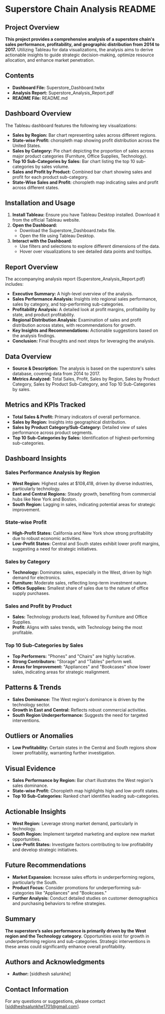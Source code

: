 # Superstore Chain Analysis README

## Project Overview

**This project provides a comprehensive analysis of a superstore chain's sales performance, profitability, and geographic distribution from 2014 to 2017.** Utilizing Tableau for data visualizations, the analysis aims to derive actionable insights to guide strategic decision-making, optimize resource allocation, and enhance market penetration.

## Contents

- **Dashboard File:** Superstore_Dashboard.twbx
- **Analysis Report:** Superstore_Analysis_Report.pdf
- **README File:** README.md

## Dashboard Overview

The Tableau dashboard features the following key visualizations:

- **Sales by Region:** Bar chart representing sales across different regions.
- **State-wise Profit:** choropleth map showing profit distribution across the United States.
- **Sales by Category:** Pie chart depicting the proportion of sales across major product categories (Furniture, Office Supplies, Technology).
- **Top 10 Sub-Categories by Sales:** Bar chart listing the top 10 sub-categories by sales volume.
- **Sales and Profit by Product:** Combined bar chart showing sales and profit for each product sub-category.
- **State-Wise Sales and Profit:** choropleth map indicating sales and profit across different states.

## Installation and Usage

1. **Install Tableau:** Ensure you have Tableau Desktop installed. Download it from the official Tableau website.
2. **Open the Dashboard:**
   - Download the Superstore_Dashboard.twbx file.
   - Open the file using Tableau Desktop.
3. **Interact with the Dashboard:**
   - Use filters and selections to explore different dimensions of the data.
   - Hover over visualizations to see detailed data points and tooltips.

## Report Overview

The accompanying analysis report (Superstore_Analysis_Report.pdf) includes:

- **Executive Summary:** A high-level overview of the analysis.
- **Sales Performance Analysis:** Insights into regional sales performance, sales by category, and top-performing sub-categories.
- **Profitability Analysis:** A detailed look at profit margins, profitability by state, and product profitability.
- **Regional Distribution Analysis:** Examination of sales and profit distribution across states, with recommendations for growth.
- **Key Insights and Recommendations:** Actionable suggestions based on the analysis findings.
- **Conclusion:** Final thoughts and next steps for leveraging the analysis.

## Data Overview

- **Source & Description:** The analysis is based on the superstore's sales database, covering data from 2014 to 2017.
- **Metrics Analyzed:** Total Sales, Profit, Sales by Region, Sales by Product Category, Sales by Product Sub-Category, and Top 10 Sub-Categories by sales.

## Metrics and KPIs Tracked

- **Total Sales & Profit:** Primary indicators of overall performance.
- **Sales by Region:** Insights into geographical distribution.
- **Sales by Product Category/Sub-Category:** Detailed view of sales performance across product segments.
- **Top 10 Sub-Categories by Sales:** Identification of highest-performing sub-categories.

## Dashboard Insights

### Sales Performance Analysis by Region

- **West Region:** Highest sales at $108,418, driven by diverse industries, particularly technology.
- **East and Central Regions:** Steady growth, benefiting from commercial hubs like New York and Boston.
- **South Region:** Lagging in sales, indicating potential areas for strategic improvement.

### State-wise Profit

- **High-Profit States:** California and New York show strong profitability due to robust economic activities.
- **Low-Profit States:** Central and South states exhibit lower profit margins, suggesting a need for strategic initiatives.

### Sales by Category

- **Technology:** Dominates sales, especially in the West, driven by high demand for electronics.
- **Furniture:** Moderate sales, reflecting long-term investment nature.
- **Office Supplies:** Smallest share of sales due to the nature of office supply purchases.

### Sales and Profit by Product

- **Sales:** Technology products lead, followed by Furniture and Office Supplies.
- **Profit:** Aligns with sales trends, with Technology being the most profitable.

### Top 10 Sub-Categories by Sales

- **Top Performers:** "Phones" and "Chairs" are highly lucrative.
- **Strong Contributors:** "Storage" and "Tables" perform well.
- **Areas for Improvement:** "Appliances" and "Bookcases" show lower sales, indicating areas for strategic realignment.

## Patterns & Trends

- **Sales Dominance:** The West region's dominance is driven by the technology sector.
- **Growth in East and Central:** Reflects robust commercial activities.
- **South Region Underperformance:** Suggests the need for targeted interventions.

## Outliers or Anomalies

- **Low Profitability:** Certain states in the Central and South regions show lower profitability, warranting further investigation.

## Visual Evidence

- **Sales Performance by Region:** Bar chart illustrates the West region's sales dominance.
- **State-wise Profit:** Choropleth map highlights high and low-profit states.
- **Top 10 Sub-Categories:** Ranked chart identifies leading sub-categories.

## Actionable Insights

- **West Region:** Leverage strong market demand, particularly in technology.
- **South Region:** Implement targeted marketing and explore new market opportunities.
- **Low-Profit States:** Investigate factors contributing to low profitability and develop strategic initiatives.

## Future Recommendations

- **Market Expansion:** Increase sales efforts in underperforming regions, particularly the South.
- **Product Focus:** Consider promotions for underperforming sub-categories like "Appliances" and "Bookcases."
- **Further Analysis:** Conduct detailed studies on customer demographics and purchasing behaviors to refine strategies.

## Summary

**The superstore’s sales performance is primarily driven by the West region and the Technology category.** Opportunities exist for growth in underperforming regions and sub-categories. Strategic interventions in these areas could significantly enhance overall profitability.

## Authors and Acknowledgments

- **Author:** [siddhesh salunkhe]

## Contact Information

For any questions or suggestions, please contact [siddheshsalunkhe1701@gmail.com].
